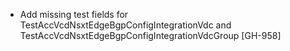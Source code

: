 * Add missing test fields for TestAccVcdNsxtEdgeBgpConfigIntegrationVdc and
  TestAccVcdNsxtEdgeBgpConfigIntegrationVdcGroup [GH-958]
